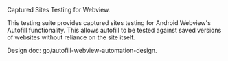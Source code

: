 Captured Sites Testing for Webview.

This testing suite provides captured sites testing for Android Webview's Autofill functionality.
This allows autofill to be tested against saved versions of websites without reliance on the site itself.

Design doc: go/autofill-webview-automation-design.